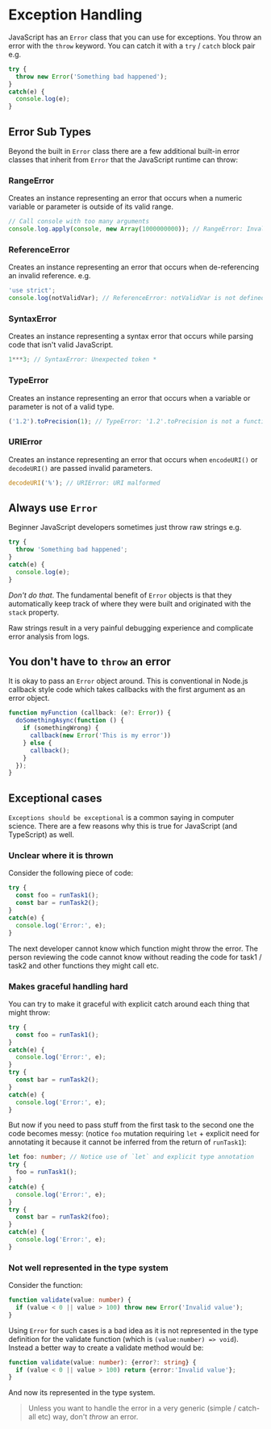 # Exception Handling

JavaScript has an `Error` class that you can use for exceptions. You throw an error with the `throw` keyword. You can catch it with a `try` / `catch` block pair e.g.

```javascript
try {
  throw new Error('Something bad happened');
}
catch(e) {
  console.log(e);
}
```

## Error Sub Types

Beyond the built in `Error` class there are a few additional built-in error classes that inherit from `Error` that the JavaScript runtime can throw:

### RangeError

Creates an instance representing an error that occurs when a numeric variable or parameter is outside of its valid range.

```javascript
// Call console with too many arguments
console.log.apply(console, new Array(1000000000)); // RangeError: Invalid array length
```

### ReferenceError

Creates an instance representing an error that occurs when de-referencing an invalid reference. e.g.

```javascript
'use strict';
console.log(notValidVar); // ReferenceError: notValidVar is not defined
```

### SyntaxError

Creates an instance representing a syntax error that occurs while parsing code that isn't valid JavaScript.

```javascript
1***3; // SyntaxError: Unexpected token *
```

### TypeError

Creates an instance representing an error that occurs when a variable or parameter is not of a valid type.

```javascript
('1.2').toPrecision(1); // TypeError: '1.2'.toPrecision is not a function
```

### URIError

Creates an instance representing an error that occurs when `encodeURI()` or `decodeURI()` are passed invalid parameters.

```javascript
decodeURI('%'); // URIError: URI malformed
```

## Always use `Error`

Beginner JavaScript developers sometimes just throw raw strings e.g.

```javascript
try {
  throw 'Something bad happened';
}
catch(e) {
  console.log(e);
}
```

_Don't do that_. The fundamental benefit of `Error` objects is that they automatically keep track of where they were built and originated with the `stack` property.

Raw strings result in a very painful debugging experience and complicate error analysis from logs.

## You don't have to `throw` an error

It is okay to pass an `Error` object around. This is conventional in Node.js callback style code which takes callbacks with the first argument as an error object.

```javascript
function myFunction (callback: (e?: Error)) {
  doSomethingAsync(function () {
    if (somethingWrong) {
      callback(new Error('This is my error'))
    } else {
      callback();
    }
  });
}
```

## Exceptional cases

`Exceptions should be exceptional` is a common saying in computer science. There are a few reasons why this is true for JavaScript \(and TypeScript\) as well.

### Unclear where it is thrown

Consider the following piece of code:

```javascript
try {
  const foo = runTask1();
  const bar = runTask2();
}
catch(e) {
  console.log('Error:', e);
}
```

The next developer cannot know which function might throw the error. The person reviewing the code cannot know without reading the code for task1 / task2 and other functions they might call etc.

### Makes graceful handling hard

You can try to make it graceful with explicit catch around each thing that might throw:

```javascript
try {
  const foo = runTask1();
}
catch(e) {
  console.log('Error:', e);
}
try {
  const bar = runTask2();
}
catch(e) {
  console.log('Error:', e);
}
```

But now if you need to pass stuff from the first task to the second one the code becomes messy: \(notice `foo` mutation requiring `let` + explicit need for annotating it because it cannot be inferred from the return of `runTask1`\):

```typescript
let foo: number; // Notice use of `let` and explicit type annotation
try {
  foo = runTask1();
}
catch(e) {
  console.log('Error:', e);
}
try {
  const bar = runTask2(foo);
}
catch(e) {
  console.log('Error:', e);
}
```

### Not well represented in the type system

Consider the function:

```typescript
function validate(value: number) {
  if (value < 0 || value > 100) throw new Error('Invalid value');
}
```

Using `Error` for such cases is a bad idea as it is not represented in the type definition for the validate function \(which is `(value:number) => void`\). Instead a better way to create a validate method would be:

```typescript
function validate(value: number): {error?: string} {
  if (value < 0 || value > 100) return {error:'Invalid value'};
}
```

And now its represented in the type system.

> Unless you want to handle the error in a very generic \(simple / catch-all etc\) way, don't _throw_ an error.

